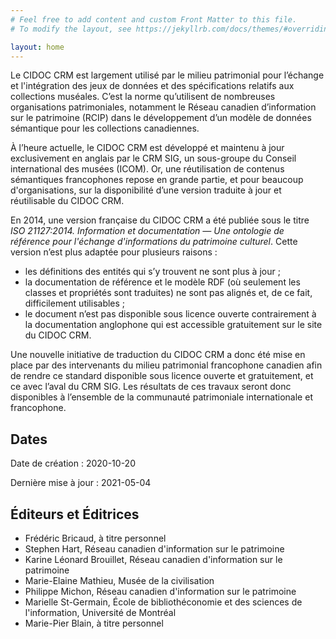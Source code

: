 ```yaml
---
# Feel free to add content and custom Front Matter to this file.
# To modify the layout, see https://jekyllrb.com/docs/themes/#overriding-theme-defaults

layout: home
---
```


Le CIDOC CRM est largement utilisé par le milieu patrimonial pour l’échange et l'intégration des jeux de données et des spécifications relatifs aux collections muséales. C’est la norme qu’utilisent de nombreuses organisations patrimoniales, notamment le Réseau canadien d’information sur le patrimoine (RCIP) dans le développement d’un modèle de données sémantique pour les collections canadiennes. 

À l’heure actuelle, le CIDOC CRM est développé et maintenu à jour exclusivement en anglais par le CRM SIG, un sous-groupe du Conseil international des musées (ICOM). Or, une réutilisation de contenus sémantiques francophones repose en grande partie, et pour beaucoup d'organisations, sur la disponibilité d’une version traduite à jour et réutilisable du CIDOC CRM.

En 2014, une version française du CIDOC CRM a été publiée sous le titre *ISO 21127:2014. Information et documentation — Une ontologie de référence pour l'échange d'informations du patrimoine culturel*. Cette version n’est plus adaptée pour plusieurs raisons : 

* les définitions des entités qui s’y trouvent ne sont plus à jour ; 
* la documentation de référence et le modèle RDF (où seulement les classes et propriétés sont traduites) ne sont pas alignés et, de ce fait, difficilement utilisables ;	
* le document n’est pas disponible sous licence ouverte contrairement à la documentation anglophone qui est accessible gratuitement sur le site du CIDOC CRM.

Une nouvelle initiative de traduction du CIDOC CRM a donc été mise en place par des intervenants du milieu patrimonial francophone canadien afin de rendre ce standard disponible sous licence ouverte et gratuitement, et ce avec l’aval du CRM SIG. Les résultats de ces travaux seront donc disponibles à l’ensemble de la communauté patrimoniale internationale et francophone. 

## Dates

Date de création : 2020-10-20

Dernière mise à jour : 2021-05-04

## Éditeurs et Éditrices 

* Frédéric Bricaud, à titre personnel
* Stephen Hart, Réseau canadien d'information sur le patrimoine
* Karine Léonard Brouillet, Réseau canadien d'information sur le patrimoine
* Marie-Elaine Mathieu, Musée de la civilisation
* Philippe Michon, Réseau canadien d'information sur le patrimoine
* Marielle St-Germain, École de bibliothéconomie et des sciences de l'information, Université de Montréal
* Marie-Pier Blain, à titre personnel
